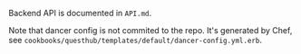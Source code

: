 Backend API is documented in `API.md`.

Note that dancer config is not commited to the repo. It's generated by Chef, see `cookbooks/questhub/templates/default/dancer-config.yml.erb`.
